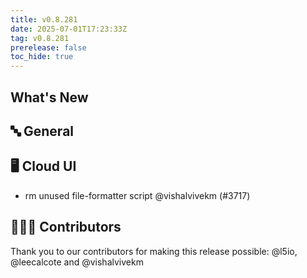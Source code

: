 ```yaml
---
title: v0.8.281
date: 2025-07-01T17:23:33Z
tag: v0.8.281
prerelease: false
toc_hide: true
---
```


## What's New
## 🔤 General
## 🖥 Cloud UI

- rm unused file-formatter script @vishalvivekm (#3717)

## 👨🏽‍💻 Contributors

Thank you to our contributors for making this release possible:
@l5io, @leecalcote and @vishalvivekm

